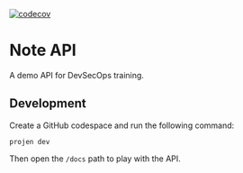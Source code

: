 [![codecov](https://codecov.io/github/pkrczal/note-api/graph/badge.svg?token=ECEO87EU8W)](https://codecov.io/github/pkrczal/note-api)

# Note API

A demo API for DevSecOps training.


## Development

Create a GitHub codespace and run the following command:

```
projen dev
```

Then open the `/docs` path to play with the API.
